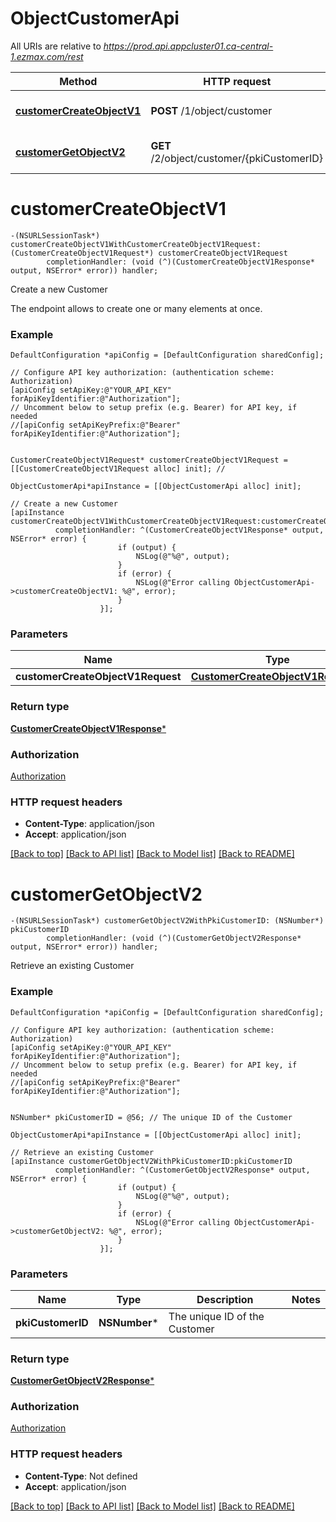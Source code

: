 # ObjectCustomerApi

All URIs are relative to *https://prod.api.appcluster01.ca-central-1.ezmax.com/rest*

Method | HTTP request | Description
------------- | ------------- | -------------
[**customerCreateObjectV1**](ObjectCustomerApi.md#customercreateobjectv1) | **POST** /1/object/customer | Create a new Customer
[**customerGetObjectV2**](ObjectCustomerApi.md#customergetobjectv2) | **GET** /2/object/customer/{pkiCustomerID} | Retrieve an existing Customer


# **customerCreateObjectV1**
```objc
-(NSURLSessionTask*) customerCreateObjectV1WithCustomerCreateObjectV1Request: (CustomerCreateObjectV1Request*) customerCreateObjectV1Request
        completionHandler: (void (^)(CustomerCreateObjectV1Response* output, NSError* error)) handler;
```

Create a new Customer

The endpoint allows to create one or many elements at once.

### Example
```objc
DefaultConfiguration *apiConfig = [DefaultConfiguration sharedConfig];

// Configure API key authorization: (authentication scheme: Authorization)
[apiConfig setApiKey:@"YOUR_API_KEY" forApiKeyIdentifier:@"Authorization"];
// Uncomment below to setup prefix (e.g. Bearer) for API key, if needed
//[apiConfig setApiKeyPrefix:@"Bearer" forApiKeyIdentifier:@"Authorization"];


CustomerCreateObjectV1Request* customerCreateObjectV1Request = [[CustomerCreateObjectV1Request alloc] init]; // 

ObjectCustomerApi*apiInstance = [[ObjectCustomerApi alloc] init];

// Create a new Customer
[apiInstance customerCreateObjectV1WithCustomerCreateObjectV1Request:customerCreateObjectV1Request
          completionHandler: ^(CustomerCreateObjectV1Response* output, NSError* error) {
                        if (output) {
                            NSLog(@"%@", output);
                        }
                        if (error) {
                            NSLog(@"Error calling ObjectCustomerApi->customerCreateObjectV1: %@", error);
                        }
                    }];
```

### Parameters

Name | Type | Description  | Notes
------------- | ------------- | ------------- | -------------
 **customerCreateObjectV1Request** | [**CustomerCreateObjectV1Request***](CustomerCreateObjectV1Request.md)|  | 

### Return type

[**CustomerCreateObjectV1Response***](CustomerCreateObjectV1Response.md)

### Authorization

[Authorization](../README.md#Authorization)

### HTTP request headers

 - **Content-Type**: application/json
 - **Accept**: application/json

[[Back to top]](#) [[Back to API list]](../README.md#documentation-for-api-endpoints) [[Back to Model list]](../README.md#documentation-for-models) [[Back to README]](../README.md)

# **customerGetObjectV2**
```objc
-(NSURLSessionTask*) customerGetObjectV2WithPkiCustomerID: (NSNumber*) pkiCustomerID
        completionHandler: (void (^)(CustomerGetObjectV2Response* output, NSError* error)) handler;
```

Retrieve an existing Customer



### Example
```objc
DefaultConfiguration *apiConfig = [DefaultConfiguration sharedConfig];

// Configure API key authorization: (authentication scheme: Authorization)
[apiConfig setApiKey:@"YOUR_API_KEY" forApiKeyIdentifier:@"Authorization"];
// Uncomment below to setup prefix (e.g. Bearer) for API key, if needed
//[apiConfig setApiKeyPrefix:@"Bearer" forApiKeyIdentifier:@"Authorization"];


NSNumber* pkiCustomerID = @56; // The unique ID of the Customer

ObjectCustomerApi*apiInstance = [[ObjectCustomerApi alloc] init];

// Retrieve an existing Customer
[apiInstance customerGetObjectV2WithPkiCustomerID:pkiCustomerID
          completionHandler: ^(CustomerGetObjectV2Response* output, NSError* error) {
                        if (output) {
                            NSLog(@"%@", output);
                        }
                        if (error) {
                            NSLog(@"Error calling ObjectCustomerApi->customerGetObjectV2: %@", error);
                        }
                    }];
```

### Parameters

Name | Type | Description  | Notes
------------- | ------------- | ------------- | -------------
 **pkiCustomerID** | **NSNumber***| The unique ID of the Customer | 

### Return type

[**CustomerGetObjectV2Response***](CustomerGetObjectV2Response.md)

### Authorization

[Authorization](../README.md#Authorization)

### HTTP request headers

 - **Content-Type**: Not defined
 - **Accept**: application/json

[[Back to top]](#) [[Back to API list]](../README.md#documentation-for-api-endpoints) [[Back to Model list]](../README.md#documentation-for-models) [[Back to README]](../README.md)

